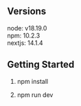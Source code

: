 ## Versions
node: v18.19.0  
npm: 10.2.3  
nextjs: 14.1.4  

## Getting Started
1. npm install

2. npm run dev